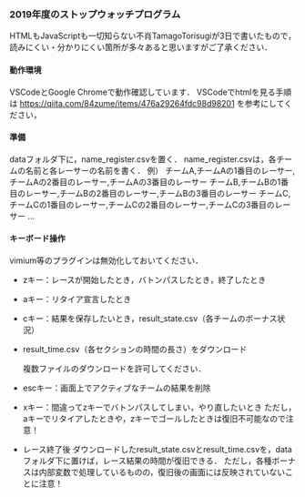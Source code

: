 ### 2019年度のストップウォッチプログラム

HTMLもJavaScriptも一切知らない不肖TamagoTorisugiが3日で書いたもので，読みにくい・分かりにくい箇所が多々あると思いますがご了承ください．

#### 動作環境
VSCodeとGoogle Chromeで動作確認しています．
VSCodeでhtmlを見る手順は https://qiita.com/84zume/items/476a29264fdc98d98201 を参考にしてください，



#### 準備

dataフォルダ下に，name_register.csvを置く．
name_register.csvは，各チームの名前と各レーサーの名前を書く．
例）
チームA,チームAの1番目のレーサー,チームAの2番目のレーサー,チームAの3番目のレーサー
チームB,チームBの1番目のレーサー,チームBの2番目のレーサー,チームBの3番目のレーサー
チームC,チームCの1番目のレーサー,チームCの2番目のレーサー,チームCの3番目のレーサー
...



#### キーボード操作
vimium等のプラグインは無効化しておいてください．

* zキー：レースが開始したとき，バトンパスしたとき，終了したとき

* aキー：リタイア宣言したとき

* cキー：結果を保存したいとき，result_state.csv（各チームのボーナス状況）

* result_time.csv（各セクションの時間の長さ）をダウンロード

  複数ファイルのダウンロードを許可してください．

* escキー：画面上でアクティブなチームの結果を削除

* xキー：間違ってzキーでバトンパスしてしまい，やり直したいとき
  ただし，aキーでリタイアしたときや，zキーでゴールしたときは復旧不可能なので注意！

* レース終了後
  ダウンロードしたresult_state.csvとresult_time.csvを，dataフォルダ下に置けば，レース結果の時間が復旧できる．
  ただし，各種ボーナスは内部変数で処理しているものの，復旧後の画面には反映されていないことに注意！
